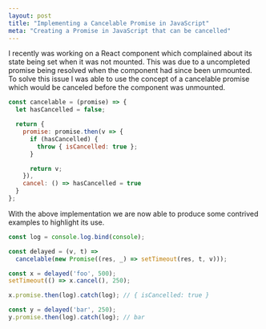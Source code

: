 ```yaml
---
layout: post
title: "Implementing a Cancelable Promise in JavaScript"
meta: "Creating a Promise in JavaScript that can be cancelled"
---
```


I recently was working on a React component which complained about its state being set when it was not mounted.
This was due to a uncompleted promise being resolved when the component had since been unmounted.
To solve this issue I was able to use the concept of a cancelable promise which would be canceled before the component was unmounted.
<!--more-->

```js
const cancelable = (promise) => {
  let hasCancelled = false;

  return {
    promise: promise.then(v => {
      if (hasCancelled) {
        throw { isCancelled: true };
      }

      return v;
    }),
    cancel: () => hasCancelled = true
  }
};
```

With the above implementation we are now able to produce some contrived examples to highlight its use.

```js
const log = console.log.bind(console);

const delayed = (v, t) =>
  cancelable(new Promise((res, _) => setTimeout(res, t, v)));

const x = delayed('foo', 500);
setTimeout(() => x.cancel(), 250);

x.promise.then(log).catch(log); // { isCancelled: true }

const y = delayed('bar', 250);
y.promise.then(log).catch(log); // bar
```
